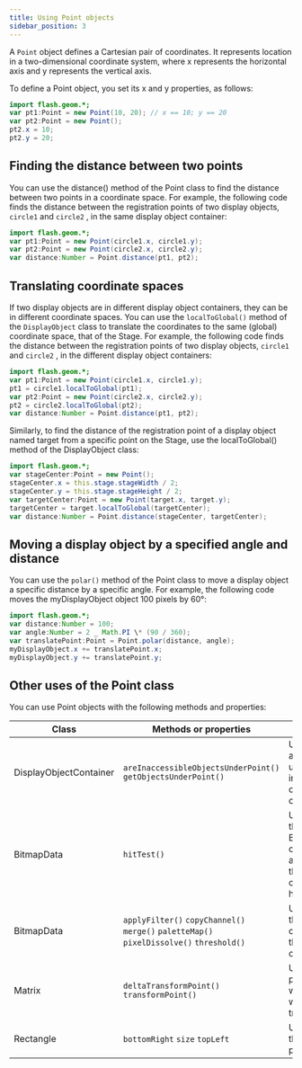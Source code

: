 ```yaml
---
title: Using Point objects
sidebar_position: 3
---
```


A `Point` object defines a Cartesian pair of coordinates. It represents location in a two-dimensional coordinate system, where x represents the horizontal axis and y represents the vertical axis.

To define a Point object, you set its x and y properties, as follows:

```actionscript
import flash.geom.*;
var pt1:Point = new Point(10, 20); // x == 10; y == 20
var pt2:Point = new Point();
pt2.x = 10;
pt2.y = 20;
```

## Finding the distance between two points

You can use the distance() method of the Point class to find the distance between two points in a coordinate space. For example, the following code finds the distance between the registration points of two display objects, `circle1` and `circle2` , in the same display object container:

```actionscript
import flash.geom.*;
var pt1:Point = new Point(circle1.x, circle1.y);
var pt2:Point = new Point(circle2.x, circle2.y);
var distance:Number = Point.distance(pt1, pt2);
```

## Translating coordinate spaces

If two display objects are in different display object containers, they can be in different coordinate spaces. You can use the `localToGlobal()` method of the `DisplayObject` class to translate the coordinates to the same (global) coordinate space, that of the Stage. For example, the following code finds the distance between the registration points of two display objects, `circle1` and `circle2` , in the different display object containers:

```actionscript
import flash.geom.*;
var pt1:Point = new Point(circle1.x, circle1.y);
pt1 = circle1.localToGlobal(pt1);
var pt2:Point = new Point(circle2.x, circle2.y);
pt2 = circle2.localToGlobal(pt2);
var distance:Number = Point.distance(pt1, pt2);
```

Similarly, to find the distance of the registration point of a display object named target from a specific point on the Stage, use the localToGlobal() method of the DisplayObject class:

```actionscript
import flash.geom.*;
var stageCenter:Point = new Point();
stageCenter.x = this.stage.stageWidth / 2;
stageCenter.y = this.stage.stageHeight / 2;
var targetCenter:Point = new Point(target.x, target.y);
targetCenter = target.localToGlobal(targetCenter);
var distance:Number = Point.distance(stageCenter, targetCenter);
```

## Moving a display object by a specified angle and distance

You can use the `polar()` method of the Point class to move a display object a specific distance by a specific angle. For example, the following code moves the myDisplayObject object 100 pixels by 60°:

```actionscript
import flash.geom.*;
var distance:Number = 100;
var angle:Number = 2 _ Math.PI \* (90 / 360);
var translatePoint:Point = Point.polar(distance, angle);
myDisplayObject.x += translatePoint.x;
myDisplayObject.y += translatePoint.y;
```

## Other uses of the Point class

You can use Point objects with the following methods and properties:

| Class                  | Methods or properties                                                                    | Description                                                                                             |
| ---------------------- | ---------------------------------------------------------------------------------------- | ------------------------------------------------------------------------------------------------------- |
| DisplayObjectContainer | `areInaccessibleObjectsUnderPoint()` `getObjectsUnderPoint()`                            | Used to return a list of objects under a point in a display object container.                           |
| BitmapData             | `hitTest()`                                                                              | Used to define the pixel in the BitmapData object as well as the point that you are checking for a hit. |
| BitmapData             | `applyFilter()` `copyChannel()` `merge()` `paletteMap()` `pixelDissolve()` `threshold()` | Used to define the positions of rectangles that define the operations.                                  |
| Matrix                 | `deltaTransformPoint()` `transformPoint()`                                               | Used to define points for which you want to apply a transformation.                                     |
| Rectangle              | `bottomRight` `size` `topLeft`                                                           | Used to define these properties.                                                                        |
